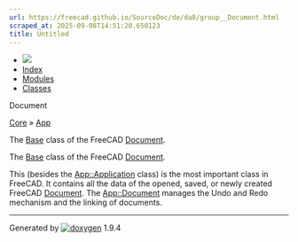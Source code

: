 ```yaml
---
url: https://freecad.github.io/SourceDoc/de/da8/group__Document.html
scraped_at: 2025-09-08T14:51:20.650123
title: Untitled
---
```


  * [ ![](https://www.freecad.org/svg/logo-freecad.svg) ](https://freecadweb.org "FreeCAD")
  * [Index](../../index.html "Index")
  * [Modules](../../modules.html "Modules list")
  * [Classes](../../annotated.html "Annotated list")

Document

[Core](../../d4/d68/group__CORE.html) » [App](../../d6/dd0/group__APP.html)

The [Base](../../db/d07/namespaceBase.html "Basic structures used by other
FreeCAD components \(C++ API\)") class of the FreeCAD
[Document](../../d1/d67/classDocument.html).

The [Base](../../db/d07/namespaceBase.html "Basic structures used by other
FreeCAD components \(C++ API\)") class of the FreeCAD
[Document](../../d1/d67/classDocument.html).

This (besides the [App::Application](../../da/dbf/classApp_1_1Application.html
"The Application The root of the whole application.") class) is the most
important class in FreeCAD. It contains all the data of the opened, saved, or
newly created FreeCAD [Document](../../d1/d67/classDocument.html). The
[App::Document](../../d8/d3e/classApp_1_1Document.html "The document class.")
manages the Undo and Redo mechanism and the linking of documents.

* * *

Generated by
[![doxygen](../../doxygen.svg)](https://www.doxygen.org/index.html) 1.9.4

